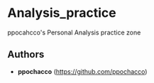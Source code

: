 # Analysis_practice

ppocahcco's Personal Analysis practice zone

## Authors

* **ppochacco** (https://github.com/ppochacco)